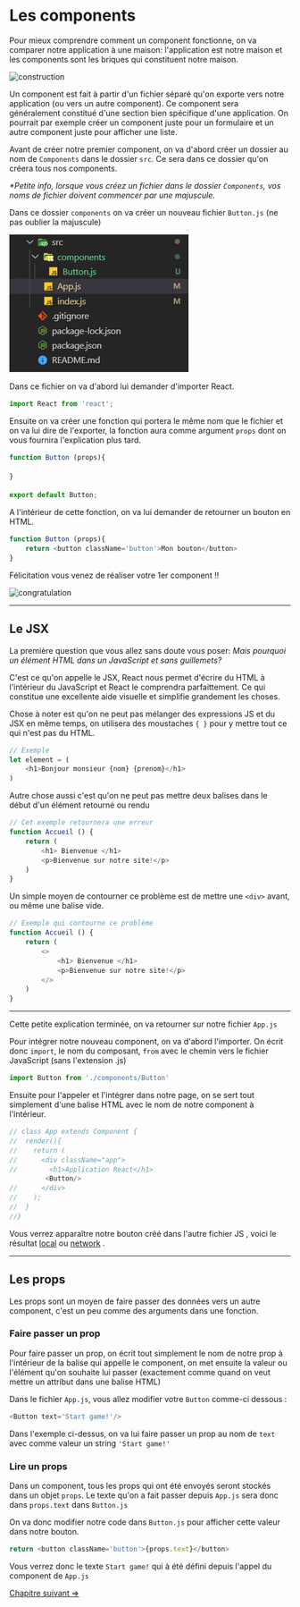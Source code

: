 # Les components

Pour mieux comprendre comment un component fonctionne, on va comparer notre application à une maison: l'application est notre maison et les components sont les briques qui constituent notre maison.

![construction](https://media.giphy.com/media/fVeAI9dyD5ssIFyOyM/giphy.gif)

Un component est fait à partir d'un fichier séparé qu'on exporte vers notre application (ou vers un autre component). Ce component sera généralement constitué d'une section bien spécifique d'une application. On pourrait par exemple créer un component juste pour un formulaire et un autre component juste pour afficher une liste.

Avant de créer notre premier component, on va d'abord créer un dossier au nom de `Components` dans le dossier `src`. Ce sera dans ce dossier qu'on créera tous nos components. 

_*Petite info, lorsque vous créez un fichier dans le dossier `Components`, vos noms de fichier doivent commencer par une majuscule._ 

Dans ce dossier `components` on va créer un nouveau fichier `Button.js` (ne pas oublier la majuscule)

![button](./img/component/component-button.png)

Dans ce fichier on va d'abord lui demander d'importer React.

```js
import React from 'react';
```

Ensuite on va créer une fonction qui portera le même nom que le fichier et on va lui dire de l'exporter, la fonction aura comme argument `props` dont on vous fournira l'explication plus tard.

```js
function Button (props){
	
}

export default Button;
```

A l'intérieur de cette fonction, on va lui demander de retourner un bouton en HTML.

```js
function Button (props){
	return <button className='button'>Mon bouton</button>
}
```
Félicitation vous venez de réaliser votre 1er component !!

![congratulation](https://media.giphy.com/media/3o6fIUZTTDl0IDjbZS/giphy.gif)

---

## Le JSX

La première question que vous allez sans doute vous poser: *Mais pourquoi un élément HTML dans un JavaScript et sans guillemets?*

C'est ce qu'on appelle le JSX, React nous permet d'écrire du HTML à l'intérieur du JavaScript et React le comprendra parfaittement. Ce qui constitue une excellente aide visuelle et simplifie grandement les choses.

Chose à noter est qu'on ne peut pas mélanger des expressions JS et du JSX en même temps, on utilisera des moustaches `{ }` pour y mettre tout ce qui n'est pas du HTML.

```js
// Exemple
let element = (
	<h1>Bonjour monsieur {nom} {prenom}</h1>
)
```

Autre chose aussi c'est qu'on ne peut pas mettre deux balises dans le début d'un élément retourné ou rendu

```js
// Cet exemple retournera une erreur
function Accueil () {
	return (
		<h1> Bienvenue </h1>
		<p>Bienvenue sur notre site!</p>
	)
}
```

Un simple moyen de contourner ce problème est de mettre une `<div>` avant, ou même une balise vide.

```js
// Exemple qui contourne ce problème
function Accueil () {
	return (
		<>
			<h1> Bienvenue </h1>
			<p>Bienvenue sur notre site!</p>
		</>
	)
}
```

---

Cette petite explication terminée, on va retourner sur notre fichier `App.js`

Pour intégrer notre nouveau component, on va d'abord l'importer. On écrit donc `import`, le nom du composant, `from` avec le chemin vers le fichier JavaScript (sans l'extension .js)

```js
import Button from './components/Button'
```

Ensuite pour l'appeler et l'intégrer dans notre page, on se sert tout simplement d'une balise HTML avec le nom de notre component à l'intérieur.

```js
// class App extends Component {
//  render(){
//    return (
//      <div className="app">
//        <h1>Application React</h1>
		 <Button/>
//      </div>
//    );
//  }
//}
```

Vous verrez apparaître notre bouton créé dans l'autre fichier JS , voici le résultat [local](http://localhost:3000/) ou [network](http://172.20.2.86:3000/ ) .

---

## Les props

Les props sont un moyen de faire passer des données vers un autre component, c'est un peu comme des arguments dans une fonction.

### Faire passer un prop

Pour faire passer un prop, on écrit tout simplement le nom de notre prop à l'intérieur de la balise qui appelle le component, on met ensuite la valeur ou l'élément qu'on souhaite lui passer (exactement comme quand on veut mettre un attribut dans une balise HTML)

Dans le fichier `App.js`, vous allez modifier votre  `Button` comme-ci dessous :

```js
<Button text='Start game!'/>
```

Dans l'exemple ci-dessus, on va lui faire passer un prop au nom de `text` avec comme valeur un string `'Start game!'`

### Lire un props

Dans un component, tous les props qui ont été envoyés seront stockés dans un objet `props`. Le texte qu'on a fait passer depuis `App.js` sera donc dans `props.text` dans `Button.js`

On va donc modifier notre code dans `Button.js` pour afficher cette valeur dans notre bouton.


```js
return <button className='button'>{props.text}</button>
```

Vous verrez donc le texte `Start game!` qui à été défini depuis l'appel du component de `App.js`

[Chapitre suivant =>](06-state.md)